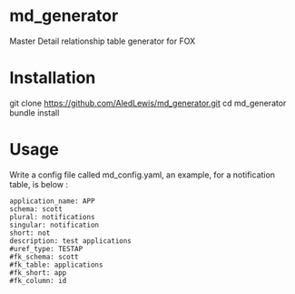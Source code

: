# md_generator
Master Detail relationship table generator for FOX

# Installation
git clone https://github.com/AledLewis/md_generator.git
cd md_generator
bundle install

# Usage 
Write a config file called md_config.yaml, an example, for a notification table, is below : 

```
application_name: APP
schema: scott
plural: notifications
singular: notification
short: not
description: test applications
#uref_type: TESTAP
#fk_schema: scott
#fk_table: applications
#fk_short: app
#fk_column: id

```
